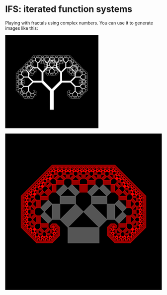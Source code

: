 # IFS: iterated function systems

Playing with fractals using complex numbers. You can use it to generate
images like this:

![Simple iterated function system](simplest.png)

![Pseudo IFS without overlappings](tree-without-overlapping.png)
